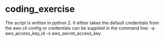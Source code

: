 # coding_exercise
The script is written in python 2.
It either takes the default credentials from the aws cli config or credentials can be supplied in the command line:
-a aws_access_key_id 
-s aws_secret_access_key
